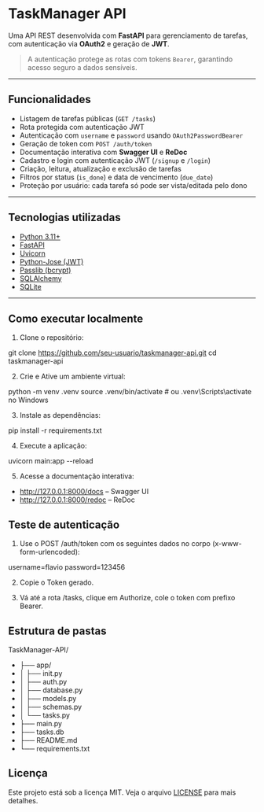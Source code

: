 # TaskManager API

Uma API REST desenvolvida com **FastAPI** para gerenciamento de tarefas, com autenticação via **OAuth2** e geração de **JWT**.

> A autenticação protege as rotas com tokens `Bearer`, garantindo acesso seguro a dados sensíveis.

---

## Funcionalidades

- Listagem de tarefas públicas (`GET /tasks`)
- Rota protegida com autenticação JWT
- Autenticação com `username` e `password` usando `OAuth2PasswordBearer`
- Geração de token com `POST /auth/token`
- Documentação interativa com **Swagger UI** e **ReDoc**
- Cadastro e login com autenticação JWT (`/signup` e `/login`)
- Criação, leitura, atualização e exclusão de tarefas
- Filtros por status (`is_done`) e data de vencimento (`due_date`)
- Proteção por usuário: cada tarefa só pode ser vista/editada pelo dono

---

## Tecnologias utilizadas

- [Python 3.11+](https://www.python.org/)
- [FastAPI](https://fastapi.tiangolo.com/)
- [Uvicorn](https://www.uvicorn.org/)
- [Python-Jose (JWT)](https://python-jose.readthedocs.io/)
- [Passlib (bcrypt)](https://passlib.readthedocs.io/)
- [SQLAlchemy](https://app.readthedocs.org/projects/sqlalchemy/)
- [SQLite](https://sqlite-database.readthedocs.io/en/latest/)

---

## Como executar localmente

1. Clone o repositório:


git clone https://github.com/seu-usuario/taskmanager-api.git
cd taskmanager-api

2. Crie e Ative um ambiente virtual:


python -m venv .venv
source .venv/bin/activate  # ou .venv\Scripts\activate no Windows

3. Instale as dependências:


pip install -r requirements.txt

4. Execute a aplicação:


uvicorn main:app --reload

5. Acesse a documentação interativa:

- http://127.0.0.1:8000/docs – Swagger UI
- http://127.0.0.1:8000/redoc – ReDoc

## Teste de autenticação

1. Use o POST /auth/token com os seguintes dados no corpo (x-www-form-urlencoded):

username=flavio
password=123456

2. Copie o Token gerado.

3. Vá até a rota /tasks, clique em Authorize, cole o token com prefixo Bearer.


## Estrutura de pastas

TaskManager-API/
- ├── app/
- │ ├── init.py
- │ ├── auth.py
- │ ├── database.py
- │ ├── models.py
- │ ├── schemas.py
- │ └── tasks.py
- ├── main.py
- ├── tasks.db
- ├── README.md
- └── requirements.txt

## Licença 

Este projeto está sob a licença MIT. Veja o arquivo [LICENSE](https://github.com/flaviofogaca/TaskManager-API/blob/main/LICENSE) para mais detalhes.
